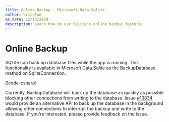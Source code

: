 ```yaml
---
title: Online Backup - Microsoft.Data.Sqlite
author: bricelam
ms.date: 12/13/2019
description: Learn how to use SQLite's online backup feature.
---
```

# Online Backup

SQLite can back up database files while the app is running. This functionality is available in Microsoft.Data.Sqlite as the [BackupDatabase](/dotnet/api/microsoft.data.sqlite.sqliteconnection.backupdatabase) method on SqliteConnection.

[!code-csharp[](../../../../samples/snippets/standard/data/sqlite/BackupSample/Program.cs?name=snippet_Backup)]

Currently, BackupDatabase will back up the database as quickly as possible blocking other connections from writing to the database. Issue [#13834](https://github.com/aspnet/EntityFrameworkCore/issues/13834) would provide an alternative API to back up the database in the background allowing other connections to interrupt the backup and write to the database. If you're interested, please provide feedback on the issue.
